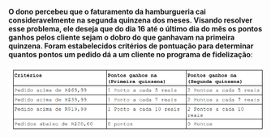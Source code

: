 **O dono
percebeu que o faturamento da hamburgueria cai consideravelmente na
segunda quinzena dos meses. Visando resolver esse problema, ele deseja que
do dia 16 até o último dia do mês os pontos ganhos pelos cliente sejam o
dobro do que ganhavam na primeira quinzena.
Foram estabelecidos critérios de pontuação para determinar quantos
pontos um pedido dá a um cliente no programa de fidelização**:

![img.png](img.png)